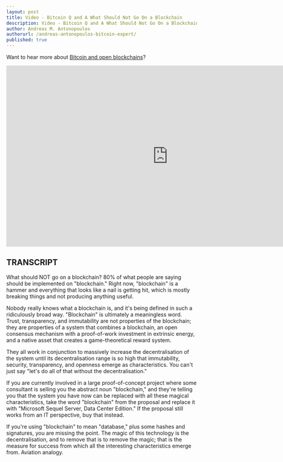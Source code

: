 ```yaml
---
layout: post
title: Video - Bitcoin Q and A What Should Not Go On a Blockchain
description: Video - Bitcoin Q and A What Should Not Go On a Blockchain
author: Andreas M. Antonopoulos
authorurl: /andreas-antonopoulos-bitcoin-expert/
published: true
---
```


<p>Want to hear more about <a href="/video-bitcoin-q-and-a-fee-markets-segwit-and-scaling/">Bitcoin and open blockchains</a>?</p>

<center><iframe width="854" height="480" src="https://www.youtube.com/embed/shn9otsT-Pw?list=PLPQwGV1aLnTsHvzevl9BAUlfsfwFfU7aP" frameborder="0" allowfullscreen></iframe></center>

<h2>TRANSCRIPT</h2>

What should NOT go on a blockchain? 80% of what people are saying should be implemented on "blockchain." Right now, "blockchain" is a hammer and everything that looks like a nail is getting hit, which is mostly breaking things and not producing anything useful. 

Nobody really knows what a blockchain is, and it's being defined in such a ridiculously broad way. "Blockchain" is ultimately a meaningless word. Trust, transparency, and immutability are not properties of the blockchain; they are properties of a system that combines a blockchain, an open consensus mechanism with a proof-of-work investment in extrinsic energy, and a native asset that creates a game-theoretical reward system. 

They all work in conjunction to massively increase the decentralisation of the system until its decentralisation range is so high that immutability, security, transparency, and openness emerge as characteristics. You can't just say "let's do all of that without the decentralisation." 

If you are currently involved in a large proof-of-concept project where some consultant is selling you the abstract noun "blockchain," and they're telling you that the system you have now can be replaced with all these magical characteristics, take the word "blockchain" from the proposal and replace it with "Microsoft Sequel Server, Data Center Edition." If the proposal still works from an IT perspective, buy that instead. 

If you're using "blockchain" to mean "database," plus some hashes and signatures, you are missing the point. The magic of this technology is the decentralisation, and to remove that is to remove the magic; that is the measure for success from which all the interesting characteristics emerge from. Aviation analogy.
